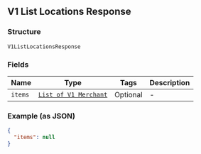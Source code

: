 ## V1 List Locations Response

### Structure

`V1ListLocationsResponse`

### Fields

| Name | Type | Tags | Description |
|  --- | --- | --- | --- |
| `items` | [`List of V1 Merchant`](/doc/models/v1-merchant.md) | Optional | - |

### Example (as JSON)

```json
{
  "items": null
}
```

